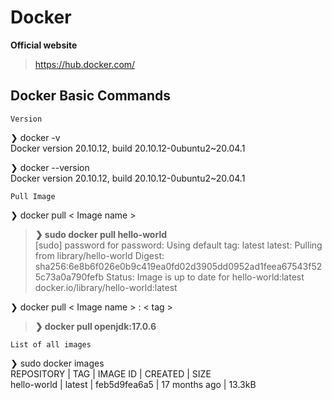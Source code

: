 # Docker
**Official website**
> https://hub.docker.com/

## Docker Basic Commands

`Version`     

❯ docker -v     
Docker version 20.10.12, build 20.10.12-0ubuntu2~20.04.1

❯ docker --version      
Docker version 20.10.12, build 20.10.12-0ubuntu2~20.04.1

`Pull Image`

❯ docker pull < Image name >
>**❯ sudo docker pull hello-world**     
[sudo] password for password: 
Using default tag: latest
latest: Pulling from library/hello-world
Digest: sha256:6e8b6f026e0b9c419ea0fd02d3905dd0952ad1feea67543f525c73a0a790fefb
Status: Image is up to date for hello-world:latest
docker.io/library/hello-world:latest

❯ docker pull < Image name > : < tag >
> **❯ docker pull openjdk:17.0.6**


`List of all images`

❯ sudo docker images                  
REPOSITORY  | TAG | IMAGE ID | CREATED | SIZE       
hello-world | latest | feb5d9fea6a5 | 17 months ago | 13.3kB



